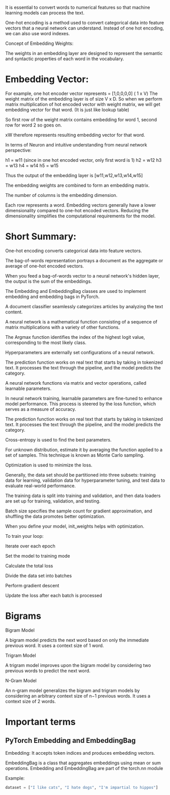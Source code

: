 It is essential to convert words to numerical features so that machine learning models can process the text. 

One-hot encoding is a method used to convert categorical data into feature vectors that a neural network can understand. 
Instead of one hot encoding, we can also use word indexes.

Concept of Embedding Weights:

The weights in an embedding layer are designed to represent the semantic and syntactic properties of each word in the vocabulary.

<h1> Embedding Vector:</h1>

For example, one hot encoder vector represents = [1,0,0,0,0] ( 1 x V)
The weight matrix of the embedding layer is of size V x D. So when we perform matrix multiplication of hot encoded vector with weight matrix, we will get embedding vector for that word. (It is just like lookup table)

So first row of the weight matrix contains embedding for word 1, second row for word 2 so goes on. 

xW therefore represents resulting embedding vector for that word.

In terms of Neuron and intuitive understanding from neural network perspective:

h1 = w11 (since in one hot encoded vector, only first word is 1)
h2 = w12
h3 = w13
h4 = w14
h5 = w15

Thus the output of the embedding layer is [w11,w12,w13,w14,w15]

The embedding weights are combined to form an embedding matrix. 

The number of columns is the embedding dimension. 

Each row represents a word. Embedding vectors generally have a lower dimensionality compared to one-hot encoded vectors. 
Reducing the dimensionality simplifies the computational requirements for the model. 



<h1> Short Summary: </h1>

One-hot encoding converts categorical data into feature vectors. 

The bag-of-words representation portrays a document as the aggregate or average of one-hot encoded vectors. 

When you feed a bag-of-words vector to a neural network's hidden layer, the output is the sum of the embeddings. 

The Embedding and EmbeddingBag classes are used to implement embedding and embedding bags in PyTorch.

A document classifier seamlessly categorizes articles by analyzing the text content.

A neural network is a mathematical function consisting of a sequence of matrix multiplications with a variety of other functions.

The Argmax function identifies the index of the highest logit value, corresponding to the most likely class. 

Hyperparameters are externally set configurations of a neural network.

The prediction function works on real text that starts by taking in tokenized text. It processes the text through the pipeline, and the model predicts the category.

A neural network functions via matrix and vector operations, called learnable parameters.

In neural network training, learnable parameters are fine-tuned to enhance model performance. This process is steered by the loss function, which serves as a measure of accuracy.

The prediction function works on real text that starts by taking in tokenized text. It processes the text through the pipeline, and the model predicts the category.

Cross-entropy is used to find the best parameters.

For unknown distribution, estimate it by averaging the function applied to a set of samples. This technique is known as Monte Carlo sampling.

Optimization is used to minimize the loss.

Generally, the data set should be partitioned into three subsets: training data for learning, validation data for hyperparameter tuning, and test data to evaluate real-world performance.

The training data is split into training and validation, and then data loaders are set up for training, validation, and testing. 

Batch size specifies the sample count for gradient approximation, and shuffling the data promotes better optimization.

When you define your model, init_weights helps with optimization.

To train your loop:

Iterate over each epoch

Set the model to training mode

Calculate the total loss

Divide the data set into batches

Perform gradient descent

Update the loss after each batch is processed

<h1>Bigrams</h1>

Bigram Model

A bigram model predicts the next word based on only the immediate previous word.
It uses a context size of 1 word.

Trigram Model

A trigram model improves upon the bigram model by considering two previous words to predict the next word.

N-Gram Model

An n-gram model generalizes the bigram and trigram models by considering an arbitrary context size of  n−1 previous words.
It uses a context size of 2 words.

<h1>Important terms</h1>

<h2> PyTorch Embedding and EmbeddingBag </h2>

Embedding: It accepts token indices and produces embedding vectors.

EmbeddingBag is a class that aggregates embeddings using mean or sum operations. Embedding and EmbeddingBag are part of the torch.nn module

Example:

```python 
dataset = ["I like cats", "I hate dogs", "I'm impartial to hippos"]
```







